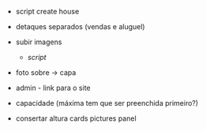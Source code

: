 * script create house
* detaques separados (vendas e aluguel)
* subir imagens
    * *script*

* foto sobre -> capa

* admin - link para o site
* capacidade (máxima tem que ser preenchida primeiro?)
* consertar altura cards pictures panel

